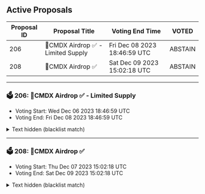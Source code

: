 ## Active Proposals

| Proposal ID | Proposal Title | Voting End Time | VOTED |
|-------------|----------------|-----------------|-------|
| 206 | 💎CMDX Airdrop ✅ - Limited Supply | Fri Dec 08 2023 18:46:59 UTC | ABSTAIN |
| 208 | 💎CMDX Airdrop ✅ | Sat Dec 09 2023 15:02:18 UTC | ABSTAIN |

---

### 🗳 206: 💎CMDX Airdrop ✅ - Limited Supply
- Voting Start: Wed Dec 06 2023 18:46:59 UTC
- Voting End: Fri Dec 08 2023 18:46:59 UTC

<details>
<summary>Text hidden (blacklist match)</summary>
 
</details>

---

### 🗳 208: 💎CMDX Airdrop ✅
- Voting Start: Thu Dec 07 2023 15:02:18 UTC
- Voting End: Sat Dec 09 2023 15:02:18 UTC

<details>
<summary>Text hidden (blacklist match)</summary>
 
</details>
